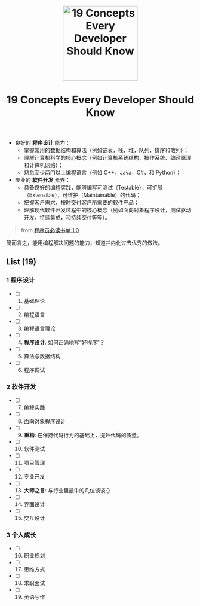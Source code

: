 <h1 align="center">
<br>
  <a href="https://github.com/leonardomso/33"><img src="https://i.imgur.com/CnKqzEJ.png" alt="19 Concepts Every Developer Should Know" width=200"></a>
  <br>
    <br>
  19 Concepts Every Developer Should Know
  <br><br>
</h1>



> 
* 良好的 **程序设计** 能力：
	* 掌握常用的数据结构和算法（例如链表，栈，堆，队列，排序和散列）；
	* 理解计算机科学的核心概念（例如计算机系统结构、操作系统、编译原理和计算机网络）；
	* 熟悉至少两门以上编程语言（例如 C++，Java，C#，和 Python）；
* 专业的 **软件开发** 素养：
	* 具备良好的编程实践，能够编写可测试（Testable），可扩展（Extensible），可维护（Maintainable）的代码；
	* 把握客户需求，按时交付客户所需要的软件产品；
	* 理解现代软件开发过程中的核心概念（例如面向对象程序设计，测试驱动开发，持续集成，和持续交付等等）。
> 
> from  [程序员必读书单 1.0](http://lucida.me/blog/developer-reading-list/)

简而言之，能用编程解决问题的能力，知道并内化过去优秀的做法。
	
## List (19)

### 1 程序设计                                     

* [ ] 1. 基础理论
* [ ] 2. 编程语言
* [ ] 3. 编程语言理论
* [ ] 4. **程序设计**: 如何正确地写“好程序”？
* [ ] 5. 算法与数据结构
* [ ] 6. 程序调试

### 2 软件开发                                                    

* [ ] 7. 编程实践 
* [ ] 8. 面向对象程序设计
* [ ] 9. **重构**: 在保持代码行为的基础上，提升代码的质量。
* [ ] 10. 软件测试
* [ ] 11. 项目管理
* [ ] 12. 专业开发
* [ ] 13. **大师之言**: 与行业里最牛的几位谈谈心
* [ ] 14. 界面设计
* [ ] 15. 交互设计


### 3 个人成长 
               
* [ ] 16. 职业规划
* [ ] 17. 思维方式
* [ ] 18. 求职面试
* [ ] 19. 英语写作